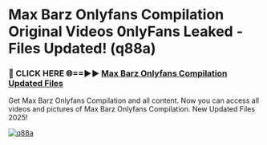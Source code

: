 # Max Barz Onlyfans Compilation Original Videos 0nlyFans Leaked - Files Updated! (q88a)

<h3>🔴 CLICK HERE 🌐==►► <a href="https://tinyurl.com/3hn5wdd3" rel="nofollow">Max Barz Onlyfans Compilation Updated Files</a></h3>

Get Max Barz Onlyfans Compilation and all content. Now you can access all videos and pictures of Max Barz Onlyfans Compilation. New Updated Files 2025!

[![q88a](https://i.imgur.com/4HnBqBT.gif)](https://tinyurl.com/3hn5wdd3)
